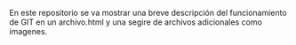 En este repositorio se va mostrar una breve descripción del funcionamiento de GIT en un archivo.html y una segire de archivos adicionales como imagenes.
